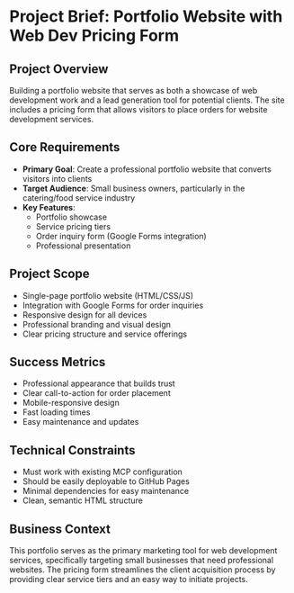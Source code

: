 # Project Brief: Portfolio Website with Web Dev Pricing Form

## Project Overview
Building a portfolio website that serves as both a showcase of web development work and a lead generation tool for potential clients. The site includes a pricing form that allows visitors to place orders for website development services.

## Core Requirements
- **Primary Goal**: Create a professional portfolio website that converts visitors into clients
- **Target Audience**: Small business owners, particularly in the catering/food service industry
- **Key Features**: 
  - Portfolio showcase
  - Service pricing tiers
  - Order inquiry form (Google Forms integration)
  - Professional presentation

## Project Scope
- Single-page portfolio website (HTML/CSS/JS)
- Integration with Google Forms for order inquiries
- Responsive design for all devices
- Professional branding and visual design
- Clear pricing structure and service offerings

## Success Metrics
- Professional appearance that builds trust
- Clear call-to-action for order placement
- Mobile-responsive design
- Fast loading times
- Easy maintenance and updates

## Technical Constraints
- Must work with existing MCP configuration
- Should be easily deployable to GitHub Pages
- Minimal dependencies for easy maintenance
- Clean, semantic HTML structure

## Business Context
This portfolio serves as the primary marketing tool for web development services, specifically targeting small businesses that need professional websites. The pricing form streamlines the client acquisition process by providing clear service tiers and an easy way to initiate projects.
